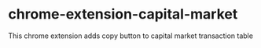 # chrome-extension-capital-market

This chrome extension adds copy button to capital market transaction table
